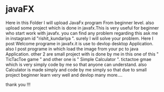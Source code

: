 # javaFX
Here in this Folder I will upload JavaFx program From beginner level.
also upload some project which is done in javafx.This is very useful for beginner who start work with javafx.
you can find any problem regarding this ask me in  instagram id "rishit_kundariya ". surely I will solve your problem.
Here I post Welcome programe in javafx.it is use to devlop desktop Application.
also I post programe in which load the image from your pc to java Application.
other 2 are small project with is done by me in this one of this " TicTacToe game " and other one is " Simple Calculator ".
tictactoe gmae which is very simply code by me so that anyone can understand. also 
Calculator is made simply and code by me simply so that due to small project beginner learn very well and devlop many more....


thank you !!!
